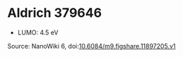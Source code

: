 <a name="material" />

# Aldrich 379646
<script type="application/ld+json">
  {
    "@context": "https://schema.org/",
    "@type": "ChemicalSubstance",
    "@id": "https://egonw.github.io/nanowiki/nanowiki414.html#material",
    "http://purl.org/dc/terms/conformsTo":
      {
        "@type": "CreativeWork",
        "@id": "https://bioschemas.org/profiles/ChemicalSubstance/0.4-RELEASE/"
      },
    "identfier": "414",
    "name": "Aldrich 379646",
    "url": "https://egonw.github.io/nanowiki/nanowiki414.html#material",
    "sameAs": "http://127.0.0.1/mediawiki/index.php/Special:URIResolver/Aldrich_379646"
  }
</script>


* LUMO: 4.5 eV


Source: NanoWiki 6, doi:[10.6084/m9.figshare.11897205.v1](https://doi.org/10.6084/m9.figshare.11897205.v1)
